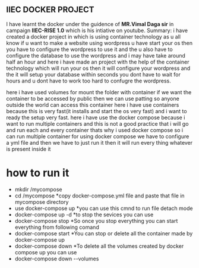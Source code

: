## IIEC DOCKER PROJECT 
 I have learnt the docker under the guidence of **MR.Vimal Daga sir** in campaign **IIEC-RISE 1.0** which is his intiative on youtube.
Summary:
i have created a docker project in which is using container technology 
as u all know if u want to make a website using wordpress u have start your os 
then you have to configure the wordpress to use it and the u also have to configure 
the database to use the wordpress 
and i may have take around half an hour
and here i have made an project with the help of the container technology
which will run your os then it will configure your wordpress and the it will setup 
your database within seconds you dont have to wait for hours and u dont have to work
too hard to confugre the wordpress.

here i have used volumes for mount the folder with container
if we want the container to be accessed by public then we can use patting 
so anyone outside the world can access this container
here i have use containers because this is very fast(it installs and start the os very fast)
and i want to ready the setup very fast.
here i have use the docker compose because i want to run multiple containers
and this is not a good practice that i will go and run each and every container
thats why i used docker compose so i can run multiple container
for using docker compose we have to configure a yml file and then we have to just run it then it 
will run every thing whatever is present inside it

# how to run it
* mkdir /mycompose
* cd /mycompose
*copy docker-compose.yml file and paste that file in mycompose directory
* use docker-compose up
*you can use this cmnd to run file detach mode
* docker-compose up -d
*to stop the sevices you can use
* docker-compose stop
*So once you stop everything you can start everything from following comand
* docker-compose start
*You can stop or delete all the container made by docker-compose up
* docker-compose down
*To delete all the volumes created by docker compose up you can use
* docker-compose down --volumes
 
